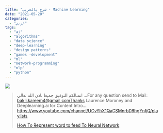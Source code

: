 ```yaml
---
title: "شرح بالعربي - Machine Learning"
date: "2021-05-20"
categories:
  - "عربي"
tags:
  - "ai"
  - "algorithms"
  - "data science"
  - "deep-learning"
  - "design patterns"
  - "games -development"
  - "ml"
  - "network-programming"
  - "nlp"
  - "python"
---
```


![](https://yt3.ggpht.com/ytc/AAUvwnjF6oIntbqm6hoBtTW54qBqxSfSocu2UulALUpl4A=s176-c-k-c0x00ffffff-no-rj)

> اتمنالكم التوفيق جميعا باذن الله تعالي ...For any question send to Mail: bakli.kareem4@gmail.comThanks Laurence Moroney and Deeplearning.ai for Content Intro... https://www.youtube.com/channel/UCvYhX1QaCSMnrbD8hgYnfjQ/playlists
>
> [How To Represent word to feed To Neural Network](https://www.youtube.com/channel/UCvYhX1QaCSMnrbD8hgYnfjQ/playlists)

